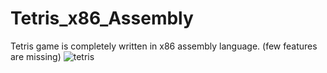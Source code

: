 # Tetris_x86_Assembly
Tetris game is completely written in x86 assembly language. (few features are missing)
![tetris](https://user-images.githubusercontent.com/70436876/213512816-52fc39f7-f753-411d-9ba0-95c6325f5191.PNG)
